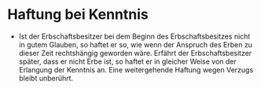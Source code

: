 # Haftung bei Kenntnis

- Ist der Erbschaftsbesitzer bei dem Beginn des Erbschaftsbesitzes nicht in gutem Glauben, so haftet er so, wie wenn der Anspruch des Erben zu dieser Zeit rechtshängig geworden wäre. Erfährt der Erbschaftsbesitzer später, dass er nicht Erbe ist, so haftet er in gleicher Weise von der Erlangung der Kenntnis an. Eine weitergehende Haftung wegen Verzugs bleibt unberührt.

